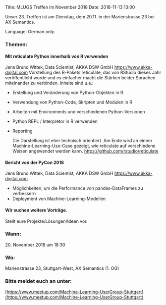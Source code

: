 Title: MLUGS Treffen im November 2018
Date: 2018-11-13 13:00

Unser 23. Treffen ist am Dienstag, dem 20.11. in der Marienstrasse 23 bei AX Semantics.

Language: German only.

### Themen:

#### Mit reticulate Python innerhalb von R verwenden

  Jens Bruno Wittek, Data Scientist, AKKA DSW GmbH <https://www.akka-digital.com>
  Vorstellung des R-Pakets reticulate, das von RStudio dieses Jahr veröffentlicht wurde und es einfacher macht die Stärken beider Sprachen miteinander zu verbinden. Inhalte sind u.a.:

  - Erstellung und Veränderung von Python-Objekten in R
  - Verwendung von Python-Code, Skripten und Modulen in R
  - Arbeiten mit Environments und verschiedenen Python-Versionen
  - Python REPL / Interpretor in R verwenden
  - Reporting

    Die Darstellung ist eher technisch orientiert. Am Ende wird an einem Machine-Learning-Use-Case gezeigt, wie reticulate auf verschiedene Weisen angewendet werden kann.
    <https://github.com/rstudio/reticulate>

#### Bericht von der PyCon 2018

  Jens Bruno Wittek, Data Scientist, AKKA DSW GmbH <https://www.akka-digital.com>

  - Möglichkeiten, um die Performance von pandas-DataFrames zu verbessern
  - Deployment von Machine-Learning-Modellen


#### Wir suchen weitere Vorträge.

Stellt eure Projekte/Lösungen/Ideen vor.


### Wann:

<p>20. November 2018 um 18:30</p>  

### Wo:

Marienstrasse 23, Stuttgart-West, AX Semantics (1. OG)

### Bitte meldet euch an unter:
[https://www.meetup.com/Machine-Learning-UserGroup-Stuttgart](https://www.meetup.com/Machine-Learning-UserGroup-Stuttgart)
